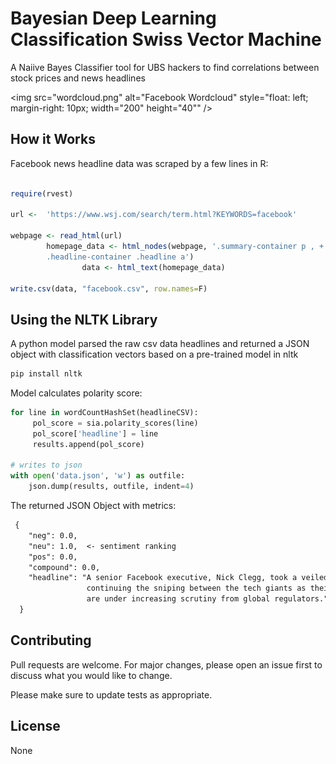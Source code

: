 #  Bayesian Deep Learning Classification Swiss Vector Machine

A Naiive Bayes Classifier tool for UBS hackers to find correlations between stock prices and news headlines


<img src="wordcloud.png"
     alt="Facebook Wordcloud"
     style="float: left; margin-right: 10px;
     width="200" height="40"" />


## How it Works 

Facebook news headline data was scraped by a few lines in R:

```r

require(rvest)

url <-  'https://www.wsj.com/search/term.html?KEYWORDS=facebook'
        
webpage <- read_html(url)
        homepage_data <- html_nodes(webpage, '.summary-container p , +
        .headline-container .headline a')
                data <- html_text(homepage_data)

write.csv(data, "facebook.csv", row.names=F)      

```

## Using the NLTK Library

A python model parsed the raw csv data headlines and returned a JSON object with classification vectors based on a pre-trained model in nltk 

```bash 
pip install nltk 
```

Model calculates polarity score:

```python 
for line in wordCountHashSet(headlineCSV):
     pol_score = sia.polarity_scores(line)
     pol_score['headline'] = line
     results.append(pol_score)

# writes to json
with open('data.json', 'w') as outfile:  
    json.dump(results, outfile, indent=4)
```

The returned JSON Object with metrics:

```txt
 {
    "neg": 0.0,
    "neu": 1.0,  <- sentiment ranking
    "pos": 0.0,
    "compound": 0.0,
    "headline": "A senior Facebook executive, Nick Clegg, took a veiled shot at Apple, 
                 continuing the sniping between the tech giants as their business models 
                 are under increasing scrutiny from global regulators."
  }

```



## Contributing
Pull requests are welcome. For major changes, please open an issue first to discuss what you would like to change.

Please make sure to update tests as appropriate.

## License
None
